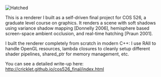 ![Hatched](http://cricklet.github.io/images/hatching.png)

This is a renderer I built as a self-driven final project for COS 526, a graduate level course on graphics. It renders a scene with soft shadows using variance shadow mapping [Donnelly 2006], hemisphere based screen-space ambient occlusion, and real-time hatching [Praun 2001].

I built the renderer completely from scratch in modern C++: I use RAII to handle OpenGL resources, lambda closures to cleanly setup different shader pipelines, shared_ptr for memory management, etc.

You can see a detailed write-up here: http://cricklet.github.io/cos526_final/index.html
